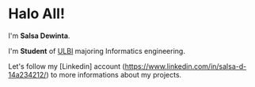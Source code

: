 # Halo All! 

I'm **Salsa Dewinta**.

I'm **Student** of [ULBI](https://www.ulbi.ac.id/) majoring Informatics engineering.

Let's follow my [Linkedin] account (https://www.linkedin.com/in/salsa-d-14a234212/) to more informations about my projects.
